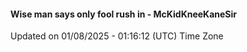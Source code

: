 #### Wise man says only fool rush in - McKidKneeKaneSir
Updated on 01/08/2025 - 01:16:12 (UTC) Time Zone
